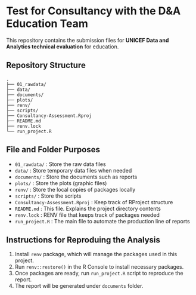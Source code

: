 # Test for Consultancy with the D&A Education Team

This repository contains the submission files for **UNICEF Data and Analytics technical evaluation** for education.

## Repository Structure

    .
    ├── 01_rawdata/
    ├── data/
    ├── documents/
    ├── plots/
    ├── renv/
    ├── scripts/
    ├── Consultancy-Assessment.Rproj
    ├── README.md
    ├── renv.lock
    └── run_project.R

## File and Folder Purposes 

- `01_rawdata/` : Store the raw data files
- `data/`       : Store temporary data files when needed
- `documents/`  : Store the documents such as reports
- `plots/`      : Store the plots (graphic files)
- `renv/`       : Store the local copies of packages locally
- `scripts/`    : Store the scripts
- `Consultancy-Assessment.Rproj`  : Keep track of RProject structure
- `README.md`   : This file. Explains the project directory contents
- `renv.lock`   : RENV file that keeps track of packages needed
- `run_project.R` : The main file to automate the production line of reports

## Instructions for Reproduing the Analysis

1. Install `renv` package, which will manage the packages used in this project.
2. Run `renv::restore()` in the R Console to install necessary packages.
3. Once packages are ready, run `run_project.R` script to reproduce the report.
4. The report will be generated under `documents` folder.
